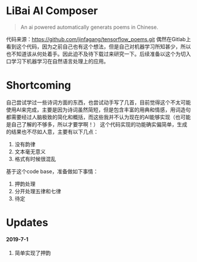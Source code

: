 # LiBai AI Composer

> An ai powered automatically generats poems in Chinese.

代码来源：https://github.com/jinfagang/tensorflow_poems.git
偶然在Gitlab上看到这个代码，因为之前自己也有这个想法，但是自己对机器学习所知甚少，所以也不知道该从何处着手。因此迫不及待下载过来研究一下。后续准备以这个为切入口学习下机器学习在自然语言处理上的应用。

# Shortcoming
自己尝试学过一些诗词方面的东西，也尝试动手写了几首，目前觉得这个不太可能使用AI来完成，主要是因为诗词虽然简短，但是包含丰富的用典和情感，用词造句都需要经过人脑极致的简化和概括，而这些我并不认为现在的AI能够实现（也可能是自己了解的不够多，所以才要学啊！）
这个代码实现的功能确实偏简单，生成的结果也不尽如人意，主要有以下几点：
1. 没有韵律
2. 文本毫无意义
3. 格式有时候很混乱

基于这个code base，准备做如下事情：
1. 押韵处理
2. 分开处理五律和七律
3. 待定

# Updates

#### 2019-7-1
1. 简单实现了押韵
